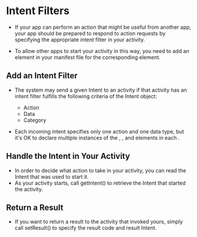 # Intent Filters

- If your app can perform an action that might be useful from another app, your app should be prepared to respond to action requests by specifying the appropriate intent filter in your activity.
  
- To allow other apps to start your activity in this way, you need to add an <intent-filter> element in your manifest file for the corresponding <activity> element.


## Add an Intent Filter

- The system may send a given Intent to an activity if that activity has an intent filter fulfills the following criteria of the Intent object:

  - Action
  - Data
  - Category

- Each incoming intent specifies only one action and one data type, but it's OK to declare multiple instances of the <action>, <category>, and <data> elements in each <intent-filter>.

## Handle the Intent in Your Activity
 - In order to decide what action to take in your activity, you can read the Intent that was used to start it.
 - As your activity starts, call getIntent() to retrieve the Intent that started the activity.

## Return a Result
- If you want to return a result to the activity that invoked yours, simply call setResult() to specify the result code and result Intent.


